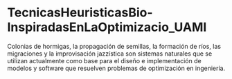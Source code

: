 # TecnicasHeuristicasBio-InspiradasEnLaOptimizacio_UAMI

Colonias de hormigas, la propagación de semillas, la formación de ríos, las migraciones y la improvisación jazzística son sistemas naturales que se utilizan actualmente como base para el diseño e implementación de modelos y software que resuelven problemas de optimización en ingeniería.
